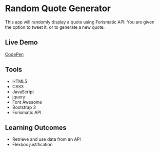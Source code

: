 # Random Quote Generator

This app will randomly display a quote using Forismatic API.  You are given the option to tweet it, or to generate a new quote.

## Live Demo

[CodePen](https://codepen.io/julianmintz/full/WMQBbq/)

## Tools
- HTML5
- CSS3
- JavaScript
- jquery
- Font Awesome
- Bootstrap 3
- Forismatic API

## Learning Outcomes

- Retrieve and use data from an API
- Flexbox justification
